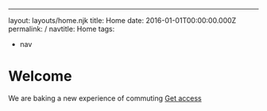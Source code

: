 ---
layout: layouts/home.njk
title: Home
date: 2016-01-01T00:00:00.000Z
permalink: /
navtitle: Home
tags:
  - nav

# Welcome

We are baking a new experience of commuting
[Get access](https://www.producthunt.com/upcoming/komuter/)
